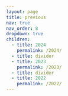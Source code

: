 ```yaml
---
layout: page
title: previous
nav: true
nav_order: 8
dropdown: true
children:
  - title: 2024
    permalink: /2024/
  - title: divider
  - title: 2023
    permalink: /2023/
  - title: divider
  - title: 2022
    permalink: /2022/
---
```

